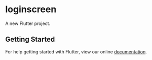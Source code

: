 # loginscreen

A new Flutter project.

## Getting Started

For help getting started with Flutter, view our online
[documentation](https://flutter.io/).
